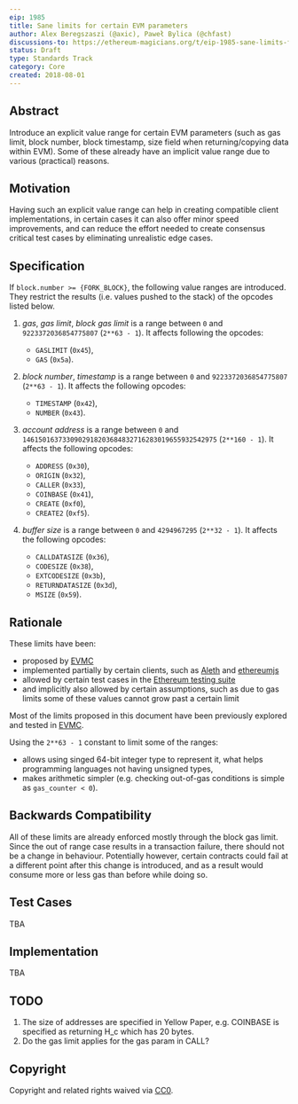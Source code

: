 ```yaml
---
eip: 1985
title: Sane limits for certain EVM parameters
author: Alex Beregszaszi (@axic), Paweł Bylica (@chfast)
discussions-to: https://ethereum-magicians.org/t/eip-1985-sane-limits-for-certain-evm-parameters/3224
status: Draft
type: Standards Track
category: Core
created: 2018-08-01
---
```


## Abstract

Introduce an explicit value range for certain EVM parameters
(such as gas limit, block number, block timestamp, size field when returning/copying data within EVM).
Some of these already have an implicit value range due to various (practical) reasons.

## Motivation

Having such an explicit value range can help in creating compatible client implementations,
in certain cases it can also offer minor speed improvements,
and can reduce the effort needed to create consensus critical test cases 
by eliminating unrealistic edge cases.

## Specification

If `block.number >= {FORK_BLOCK}`, the following value ranges are introduced.
They restrict the results (i.e. values pushed to the stack) of the opcodes listed below.

1. *gas*, *gas limit*, *block gas limit*
   is a range between `0` and `9223372036854775807` (`2**63 - 1`).
   It affects following the opcodes:
   - `GASLIMIT` (`0x45`),
   - `GAS` (`0x5a`).
   
2. *block number*, *timestamp*
   is a range between `0` and `9223372036854775807` (`2**63 - 1`).
   It affects the following opcodes:
   - `TIMESTAMP` (`0x42`),
   - `NUMBER` (`0x43`).
   
3. *account address*
   is a range between `0` and `1461501637330902918203684832716283019655932542975` (`2**160 - 1`).
   It affects the following opcodes:
   - `ADDRESS` (`0x30`),
   - `ORIGIN` (`0x32`),
   - `CALLER` (`0x33`),
   - `COINBASE` (`0x41`),
   - `CREATE` (`0xf0`),
   - `CREATE2` (`0xf5`). 
   
4. *buffer size*
   is a range between `0` and `4294967295` (`2**32 - 1`).
   It affects the following opcodes:
   - `CALLDATASIZE` (`0x36`),
   - `CODESIZE` (`0x38`),
   - `EXTCODESIZE` (`0x3b`),
   - `RETURNDATASIZE` (`0x3d`),
   - `MSIZE` (`0x59`).
   

## Rationale

These limits have been:
- proposed by [EVMC]
- implemented partially by certain clients, such as [Aleth] and [ethereumjs]
- allowed by certain test cases in the [Ethereum testing suite]
- and implicitly also allowed by certain assumptions, such as due to gas limits some of these values cannot grow past a certain limit

Most of the limits proposed in this document have been previously explored and tested in [EVMC].

Using the `2**63 - 1` constant to limit some of the ranges:
- allows using singed 64-bit integer type to represent it, 
  what helps programming languages not having unsigned types,
- makes arithmetic simpler (e.g. checking out-of-gas conditions is simple as `gas_counter < 0`).


## Backwards Compatibility

All of these limits are already enforced mostly through the block gas limit. Since the out of range case results in a transaction failure, there should not be a change in behaviour.
Potentially however, certain contracts could fail at a different point after this change is introduced, and as a result would consume more or less gas than before while doing so.

## Test Cases

TBA

## Implementation

TBA

## TODO

1. The size of addresses are specified in Yellow Paper, 
e.g. COINBASE is specified as returning H_c which has 20 bytes.
2. Do the gas limit applies for the gas param in CALL?

## Copyright
Copyright and related rights waived via [CC0](https://creativecommons.org/publicdomain/zero/1.0/).

[EVMC]: https://github.com/ethereum/evmc
[Aleth]: https://github.com/ethereum/aleth
[ethereumjs]: https://github.com/ethereumjs
[Ethereum testing suite]: https://github.com/ethereum/tests
